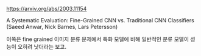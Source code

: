 https://arxiv.org/abs/2003.11154

A Systematic Evaluation: Fine-Grained CNN vs. Traditional CNN
  Classifiers (Saeed Anwar, Nick Barnes, Lars Petersson)

이쪽은 fine grained 이미지 분류 문제에서 특화 모델에 비해 일반적인 분류 모델이 성능이 오히려 낫더라는 보고.